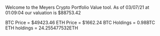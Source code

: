 Welcome to the Meyers Crypto Portfolio Value tool. 
As of 03/07/21 at 01:09:04 our valuation is $88753.42 

BTC Price = $49423.46
 ETH Price = $1662.24
BTC Holdings = 0.98BTC
 ETH holdings = 24.255477532ETH 
